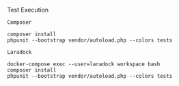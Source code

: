 Test Execution

`Composer`

    composer install
    phpunit --bootstrap vendor/autoload.php --colors tests

`Laradock`

    docker-compose exec --user=laradock workspace bash
    composer install
    phpunit --bootstrap vendor/autoload.php --colors tests
